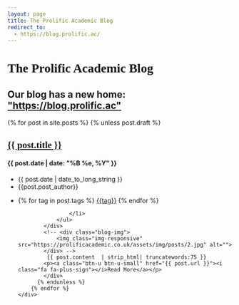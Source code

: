 ```yaml
---
layout: page
title: The Prolific Academic Blog
redirect_to:
  - https://blog.prolific.ac/
---
```

<!-- <div class="container content">		 -->
<div class="row">    
    <!-- Left Sidebar -->
	<div class="col-md-8 col-md-offset-2">
    <div class="page-header">
        <h1 style="font-family: 'Century Gothic'">The Prolific Academic Blog</h1>
        <h2>Our blog has a new home: <a href="https://blog.prolific.ac">"https://blog.prolific.ac"</a> </h2>
    </div>
        <!--Blog Post-->    
        {% for post in site.posts %}
		  {% unless post.draft %}
		  <div class="blog margin-bottom-40">
		  <h2><a style="font-family: 'Century Gothic'" href="{{ post.url }}">{{ post.title }}</a></h2>
		  <h4>{{ post.date | date: "%B %e, %Y" }}</h4> 
		  <div class="blog-post-tags">
                <ul class="list-unstyled list-inline blog-info">
                    <li><i class="fa fa-calendar"></i> {{ post.date | date_to_long_string }}</li>
                    <li><i class="fa fa-pencil"></i> {{post.post_author}}</li>
                    <!-- <li><i class="fa fa-comments"></i> <a href="#disqus_thread"> Comments</a></li> -->
                </ul>
                <ul class="list-unstyled list-inline blog-tags">
                    <li>
                        <i class="fa fa-tags"></i> 
                        {% for tag in post.tags %} 
                        <!-- <a href="{{ BASE_PATH }}{{ site.JB.tags_path }}#{{ tag }}-ref">{{tag}}</a>  -->
                        <a href="#">{{tag}}</a>
                        {% endfor %}
                        
                    </li>
                </ul>                                                
            </div>
            <!-- <div class="blog-img">
                <img class="img-responsive" src="https://prolificacademic.co.uk/assets/img/posts/2.jpg" alt="">
            </div> -->
             {{ post.content  | strip_html| truncatewords:75 }}
            <p><a class="btn-u btn-u-small" href="{{ post.url }}"><i class="fa fa-plus-sign"></i>Read More</a></p>
			</div>				  
		  {% endunless %}
		{% endfor %}   
    </div>
</div>
<!-- </div> -->


    
    